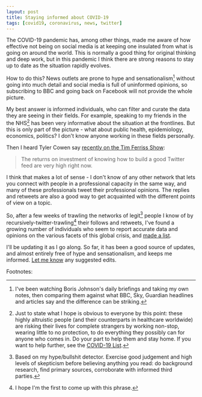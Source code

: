 ```yaml
---
layout: post
title: Staying informed about COVID-19
tags: [covid19, coronavirus, news, twitter]
---
```


The COVID-19 pandemic has, among other things, made me aware of how effective not being on social media is at keeping one insulated from what is going on around the world. This is normally a good thing for original thinking and deep work, but in this pandemic I think there are strong reasons to stay up to date as the situation rapidly evolves.

How to do this? News outlets are prone to hype and sensationalism[^1] without going into much detail and social media is full of uninformed opinions, so subscribing to BBC and going back on Facebook will not provide the whole picture. 

My best answer is informed individuals, who can filter and curate the data they are seeing in their fields. For example, speaking to my friends in the the NHS[^2] has been very informative about the situation at the frontlines. But this is only part of the picture - what about public health, epidemiology, economics, politics? I don't know anyone working in these fields personally.

Then I heard Tyler Cowen say [recently on the Tim Ferriss Show](https://tim.blog/2020/03/05/tyler-cowen/):
> The returns on investment of knowing how to build a good Twitter feed are very high right now. 

I think that makes a lot of sense - I don't know of any other network that lets you connect with people in a professional capacity in the same way, and many of these professionals tweet their professional opinions. The replies and retweets are also a good way to get acquainted with the different points of view on a topic.

So, after a few weeks of trawling the networks of legit[^3] people I know of by recursively-twitter-trawling[^4] their follows and retweets, I've found a growing number of individuals who seem to report accurate data and opinions on the various facets of this global crisis, and [made a list](https://twitter.com/i/lists/1239643919954128904).

I'll be updating it as I go along. So far, it has been a good source of updates, and almost entirely free of hype and sensationalism, and keeps me informed. 
[Let me know](/about) any suggested edits.

Footnotes:


[^1]: I've been watching Boris Johnson's daily briefings and taking my own notes, then comparing them against what BBC, Sky, Guardian headlines and articles say and the difference can be striking.
[^2]: Just to state what I hope is obvious to everyone by this point: these highly altruistic people (and their counterparts in healthcare worldwide) are risking their lives for complete strangers by working non-stop, wearing little to no protection, to do everything they possibly can for anyone who comes in. Do your part to help them and stay home. If you want to help further, see the [COVID-19 List](/covid19).
[^3]: Based on my hype/bullshit detector. Exercise good judgement and high levels of skepticism before believing anything you read: do background research, find primary sources, corroborate with informed third parties.
[^4]: I hope I'm the first to come up with this phrase.